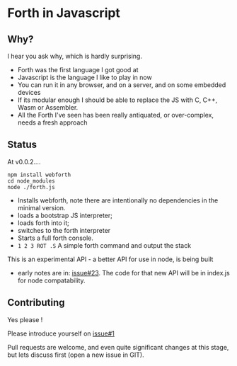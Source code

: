 # Forth in Javascript
## Why?
I hear you ask why, which is hardly surprising. 
* Forth was the first language I got good at
* Javascript is the language I like to play in now
* You can run it in any browser, and on a server, and on some embedded devices
* If its modular enough I should be able to replace the JS with C, C++, Wasm or Assembler.
* All the Forth I've seen has been really antiquated, or over-complex, needs a fresh approach

## Status 

At v0.0.2.... 

```
npm install webforth
cd node_modules
node ./forth.js
```

* Installs webforth, note there are intentionally no dependencies in the minimal version.
* loads a bootstrap JS interpreter; 
* loads forth into it; 
* switches to the forth interpreter
* Starts a full forth console.
* `1 2 3 ROT .S` A simple forth command and output the stack

This is an experimental API - a better API for use in node, is being built
- early notes are in: [issue#23](https://github.com/mitra42/webForth/issues/23).
The code for that new API will be in index.js for node compatability. 

## Contributing

Yes please ! 

Please introduce yourself on [issue#1](https://github.com/mitra42/webforth/issues/1)

Pull requests are welcome, and even quite significant changes at this stage, 
but lets discuss first (open a new issue in GIT). 
